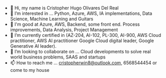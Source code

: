 - 👋 Hi, my name is Cristopher Hugo Olivares Del Real 
- 👀 I’m interested in ... Python, Azure, AWS, IA implementations, Data Science, Machine Learning and Guitars
- 💪 I'm good at Azure, AWS, Backend, some front end. Process improvements, Data Analysis, Project Management  
- 🌱 I’m currently certified in (AZ-204, AI-102, PL-300, AI-900, AWS Cloud practitioner, AWS AI practitioner Google Cloud digital leader, Google Generative AI leader).
- 💞️ I’m looking to collaborate on ... Cloud developments to solve real world business problems, SAAS and startups
- 📫 How to reach me ... cristopherwin8@outlook.com, 6568544454 or come to my house

<!---
crissins/crissins is a ✨ special ✨ repository because its `README.md` (this file) appears on your GitHub profile.
You can click the Preview link to take a look at your changes.
--->

